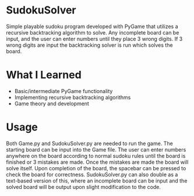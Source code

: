 # SudokuSolver
Simple playable sudoku program developed with PyGame that utilizes a recursive backtracking algorithm to solve. Any incomplete board can be input, and the user can enter numbers until they place 3 wrong digits. If 3 wrong digits are input the backtracking solver is run which solves the board. 

# What I Learned
* Basic/intermediate PyGame functionality
* Implementing recursive backtracking algorithms
* Game theory and development

# Usage
Both Game.py and SudokuSolver.py are needed to run the game. The starting board can be input into the Game file. The user can enter numbers anywhere on the board according to normal sudoku rules until the board is finished or 3 mistakes are made. Once the mistakes are made the board will solve itself. Upon completion of the board, the spacebar can be pressed to check the board for correctness. SudokuSolver.py can also double as a text-based version of this, where an incomplete board can be input and the solved board will be output upon slight modification to the code. 
